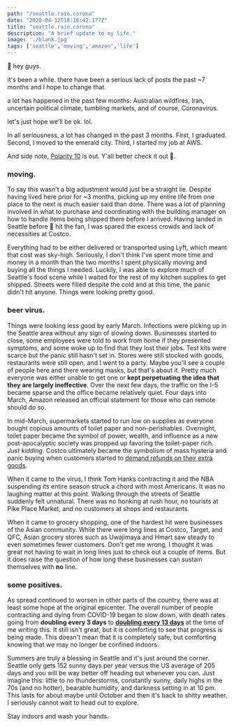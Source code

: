 ```yaml
---
path: "/seattle.rain.corona"
date: "2020-04-12T18:16:42.177Z"
title: "seattle.rain.corona"
description: "A brief update to my life."
image: './blank.jpg'
tags: ['seattle','moving','amazon','life']
---
```


:wave: hey guys.

it's been a while. there have been a serious lack of posts the past ~7 months and I hope to change that.

a lot has happened in the past few months:  Australian wildfires, Iran, uncertain political climate, tumbling markets, and of course, Coronavirus.

let's just hope we'll be ok. lol.

In all seriousness, a lot has changed in the past 3 months. First, I graduated. Second, I moved to the emerald city. Third, I started my job at AWS. 

And side note, [Polarity 10](https://polaritybrowser.netlify.com) is out. Y'all better check it out :gem:.

### moving.

To say this wasn't a big adjustment would just be a straight lie. Despite having lived here prior for ~3 months, picking up my entire life from one place to the next is much easier said than done. There was a lot of planning involved in what to purchase and coordinating with the building manager on how to handle items being shipped there before I arrived. Having landed in Seattle before :poop: hit the fan, I was spared the excess crowds and lack of necessities at Costco.

Everything had to be either delivered or transported using Lyft, which meant that cost was sky-high.  Seriously, I don't think I've spent more time and money in a month than the two months I spent physically moving and buying all the things I needed. Luckily, I was able to explore much of Seattle's food scene while I waited for the rest of my kitchen supplies to get shipped. Streets were filled despite the cold and at this time, the panic didn't hit anyone. Things were looking pretty good.

### beer virus.

Things were looking less good by early March. Infections were picking up in the Seattle area without any sign of slowing down. Businesses started to close, some employees were told to work from home if they presented symptoms, and some woke up to find that they lost their jobs. Test kits were scarce but the panic still hasn't set in. Stores were still stocked with goods, restaurants were still open, and I went to a party. Maybe you'll see a couple of people here and there wearing masks, but that's about it. Pretty much everyone was either unable to get one or **kept perpetuating the idea that they are largely ineffective**. Over the next few days, the traffic on the I-5 became sparse and the office became relatively quiet. Four days into March, Amazon released an official statement for those who can remote should do so.

In mid-March, supermarkets started to run low on supplies as everyone bought copious amounts of toilet paper and non-perishables. Overnight, toilet paper became the symbol of power, wealth, and influence as a new post-apocalyptic society was propped up favoring the toilet-paper rich. *Just kidding*. Costco ultimately became the symbolism of mass hysteria and panic buying when customers started to [demand refunds on their extra goods](https://nextshark.com/costco-rice-panic-buying-food/).

When it came to the virus, I think Tom Hanks contracting it and the NBA suspending its entire season struck a chord with most Americans. It was no laughing matter at this point. Walking through the streets of Seattle suddenly felt unnatural. There was no honking at rush hour, no tourists at Pike Place Market, and no customers at shops and restaurants.

When it came to grocery shopping, one of the hardest hit were businesses of the Asian community. While there were long lines at Costco, Target, and QFC, Asian grocery stores such as Uwajimaya and Hmart saw steady to even sometimes fewer customers. Don't get me wrong, I thought it was great not having to wait in long lines just to check out a couple of items. But it does raise the question of how long these businesses can sustain themselves with **no** line.

### some positives.

As spread continued to worsen in other parts of the country, there was at least some hope at the original epicenter. The overall number of people contracting and dying from COVID-19 began to slow down, with death rates going from **doubling every 3 days** to **[doubling every 13 days](https://www.nytimes.com/interactive/2020/03/21/upshot/coronavirus-deaths-by-country.html?action=click&module=moreIn&pgtype=Article&region=Footer)** at the time of me writing this. It still isn't great, but it is comforting to see that progress is being made. This doesn't mean that it is completely safe, but comforting knowing that we may no longer be confined indoors.

Summers are truly a blessing in Seattle and it's just around the corner. Seattle only gets 152 sunny days per year versus the US average of 205 days and you will be way better off heading out whenever you can. Just imagine this: little to no thunderstorms, constantly sunny, daily highs in the 70s (and no hotter), bearable humidity, and darkness setting in at 10 pm. This lasts for about maybe until October and then it's back to shitty weather. I seriously cannot wait to head out to explore.

Stay indoors and wash your hands.
